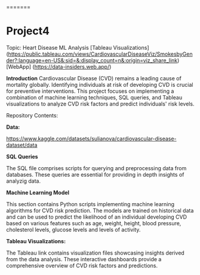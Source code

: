 =======
# Project4
Topic: Heart Disease ML Analysis 
 [Tableau Visualizations] (https://public.tableau.com/views/CardiovascularDiseaseViz/SmokesbyGender?:language=en-US&:sid=&:display_count=n&:origin=viz_share_link)
 [WebApp] (https://data-insiders.web.app/)

**Introduction**
Cardiovascular Disease (CVD) remains a leading cause of mortality globally. Identifying individuals at risk of developing CVD is crucial for preventive interventions. This project focuses on implementing a combination of machine learning techniques, SQL queries, and Tableau visualizations to analyze CVD risk factors and predict individuals' risk levels.

Repository Contents:

**Data:**

https://www.kaggle.com/datasets/sulianova/cardiovascular-disease-dataset/data

**SQL Queries**

The SQL file comprises scripts for querying and preprocessing data from databases. These queries are essential for providing in depth insights of analyzig data.

**Machine Learning Model**

This section contains Python scripts implementing machine learning algorithms for CVD risk prediction. The models are trained on historical data and can be used to predict the likelihood of an individual developing CVD based on various features such as age, weight, height, blood pressure, cholesterol levels, glucose levels and levels of activity.

**Tableau Visualizations:**

The Tableau link contains visualization files showcasing insights derived from the data analysis. These interactive dashboards provide a comprehensive overview of CVD risk factors and predictions.

